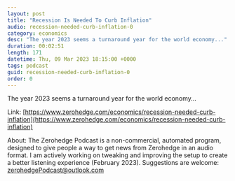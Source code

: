 ```yaml
---
layout: post
title: "Recession Is Needed To Curb Inflation"
audio: recession-needed-curb-inflation-0
category: economics
desc: "The year 2023 seems a turnaround year for the world economy..."
duration: 00:02:51
length: 171
datetime: Thu, 09 Mar 2023 18:15:00 +0000
tags: podcast
guid: recession-needed-curb-inflation-0
order: 0
---
```

The year 2023 seems a turnaround year for the world economy...

Link: [https://www.zerohedge.com/economics/recession-needed-curb-inflation](https://www.zerohedge.com/economics/recession-needed-curb-inflation)

About: The Zerohedge Podcast is a non-commercial, automated program, designed to give people a way to get news from Zerohedge in an audio format.  I am actively working on tweaking and improving the setup to create a better listening experience (February 2023).  Suggestions are welcome: [zerohedgePodcast@outlook.com](mailto:zerohedgePodcast@outlook.com)